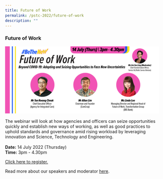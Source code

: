 ```yaml
---
title: Future of Work
permalink: /pstc-2022/future-of-work
description: ""
---
```

### Future of Work
![PSTC Future of Work](/images/PSTC-Future%20of%20Work.png)

The webinar will look at how agencies and officers can seize opportunities quickly and establish new ways of working, as well as good practices to uphold standards and governance amid rising workload by leveraging innovation and Science, Technology and Engineering.
<br><br><b>Date:</b> 14 July 2022 (Thursday)<br>
<b>Time:</b> 3pm - 4.30pm <br>

<a href="https://go.gov.sg/pstc2022-futureofwork">Click here to register.</a>

Read more about our speakers and moderator [here](/files/Future%20of%20Work.pdf).